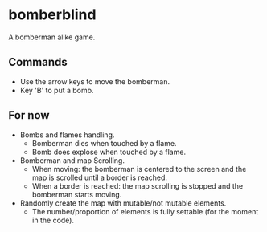 # bomberblind
A bomberman alike game.

## Commands
- Use the arrow keys to move the bomberman.
- Key 'B' to put a bomb.

## For now
- Bombs and flames handling.
  - Bomberman dies when touched by a flame.
  - Bomb does explose when touched by a flame.
- Bomberman and map Scrolling. 
  - When moving: the bomberman is centered to the screen and the map is scrolled until a border is reached.
  - When a border is reached: the map scrolling is stopped and the bomberman starts moving.
- Randomly create the map with mutable/not mutable elements.
  - The number/proportion of elements is fully settable (for the moment in the code).
